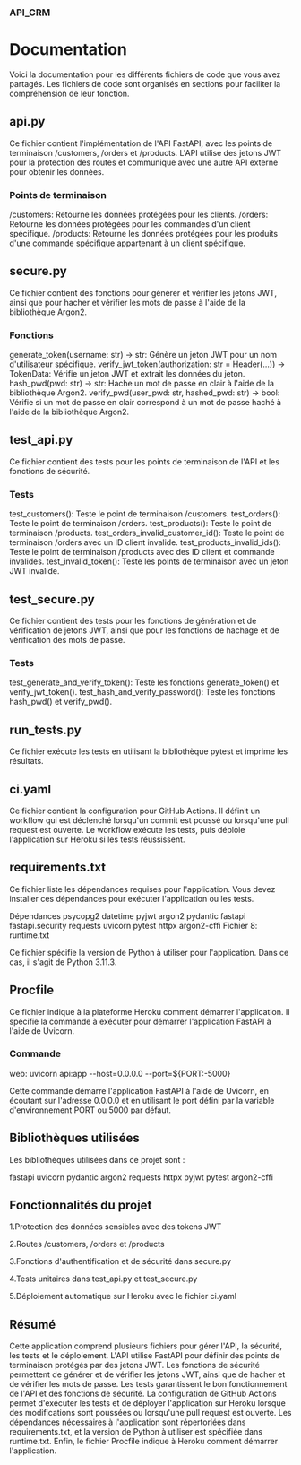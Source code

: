 ### API_CRM

# Documentation

Voici la documentation pour les différents fichiers de code que vous avez partagés. Les fichiers de code sont organisés en sections pour faciliter la compréhension de leur fonction.

## api.py

Ce fichier contient l'implémentation de l'API FastAPI, avec les points de terminaison /customers, /orders et /products. L'API utilise des jetons JWT pour la protection des routes et communique avec une autre API externe pour obtenir les données.

### Points de terminaison
/customers: Retourne les données protégées pour les clients.
/orders: Retourne les données protégées pour les commandes d'un client spécifique.
/products: Retourne les données protégées pour les produits d'une commande spécifique appartenant à un client spécifique.

## secure.py

Ce fichier contient des fonctions pour générer et vérifier les jetons JWT, ainsi que pour hacher et vérifier les mots de passe à l'aide de la bibliothèque Argon2.

### Fonctions
generate_token(username: str) -> str: Génère un jeton JWT pour un nom d'utilisateur spécifique.
verify_jwt_token(authorization: str = Header(...)) -> TokenData: Vérifie un jeton JWT et extrait les données du jeton.
hash_pwd(pwd: str) -> str: Hache un mot de passe en clair à l'aide de la bibliothèque Argon2.
verify_pwd(user_pwd: str, hashed_pwd: str) -> bool: Vérifie si un mot de passe en clair correspond à un mot de passe haché à l'aide de la bibliothèque Argon2.

## test_api.py

Ce fichier contient des tests pour les points de terminaison de l'API et les fonctions de sécurité.

### Tests

test_customers(): Teste le point de terminaison /customers.
test_orders(): Teste le point de terminaison /orders.
test_products(): Teste le point de terminaison /products.
test_orders_invalid_customer_id(): Teste le point de terminaison /orders avec un ID client invalide.
test_products_invalid_ids(): Teste le point de terminaison /products avec des ID client et commande invalides.
test_invalid_token(): Teste les points de terminaison avec un jeton JWT invalide.

## test_secure.py

Ce fichier contient des tests pour les fonctions de génération et de vérification de jetons JWT, ainsi que pour les fonctions de hachage et de vérification des mots de passe.

### Tests
test_generate_and_verify_token(): Teste les fonctions generate_token() et verify_jwt_token().
test_hash_and_verify_password(): Teste les fonctions hash_pwd() et verify_pwd().

## run_tests.py

Ce fichier exécute les tests en utilisant la bibliothèque pytest et imprime les résultats.

## ci.yaml

Ce fichier contient la configuration pour GitHub Actions. Il définit un workflow qui est déclenché lorsqu'un commit est poussé ou lorsqu'une pull request est ouverte. Le workflow exécute les tests, puis déploie l'application sur Heroku si les tests réussissent.

## requirements.txt

Ce fichier liste les dépendances requises pour l'application. Vous devez installer ces dépendances pour exécuter l'application ou les tests.

Dépendances
psycopg2
datetime
pyjwt
argon2
pydantic
fastapi
fastapi.security
requests
uvicorn
pytest
httpx
argon2-cffi
Fichier 8: runtime.txt

Ce fichier spécifie la version de Python à utiliser pour l'application. Dans ce cas, il s'agit de Python 3.11.3.

## Procfile

Ce fichier indique à la plateforme Heroku comment démarrer l'application. Il spécifie la commande à exécuter pour démarrer l'application FastAPI à l'aide de Uvicorn.

### Commande

web: uvicorn api:app --host=0.0.0.0 --port=${PORT:-5000}

Cette commande démarre l'application FastAPI à l'aide de Uvicorn, en écoutant sur l'adresse 0.0.0.0 et en utilisant le port défini par la variable d'environnement PORT ou 5000 par défaut.

## Bibliothèques utilisées

Les bibliothèques utilisées dans ce projet sont :

fastapi
uvicorn
pydantic
argon2
requests
httpx
pyjwt
pytest
argon2-cffi

## Fonctionnalités du projet

1.Protection des données sensibles avec des tokens JWT  

2.Routes /customers, /orders et /products  

3.Fonctions d'authentification et de sécurité dans secure.py

4.Tests unitaires dans test_api.py et test_secure.py 

5.Déploiement automatique sur Heroku avec le fichier ci.yaml 

## Résumé

Cette application comprend plusieurs fichiers pour gérer l'API, la sécurité, les tests et le déploiement. L'API utilise FastAPI pour définir des points de terminaison protégés par des jetons JWT. Les fonctions de sécurité permettent de générer et de vérifier les jetons JWT, ainsi que de hacher et de vérifier les mots de passe. Les tests garantissent le bon fonctionnement de l'API et des fonctions de sécurité. La configuration de GitHub Actions permet d'exécuter les tests et de déployer l'application sur Heroku lorsque des modifications sont poussées ou lorsqu'une pull request est ouverte. Les dépendances nécessaires à l'application sont répertoriées dans requirements.txt, et la version de Python à utiliser est spécifiée dans runtime.txt. Enfin, le fichier Procfile indique à Heroku comment démarrer l'application.
